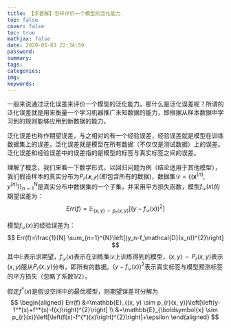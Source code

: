 ```yaml
---
title: 【求甚解】怎样评价一个模型的泛化能力
top: false
cover: false
toc: true
mathjax: false
date: 2020-05-03 22:34:59
password:
summary:
tags:
categories:
img:
keywords:
---
```


一般来说通过泛化误差来评价一个模型的泛化能力。那什么是泛化误差呢？所谓的泛化误差就是用来衡量一个学习机器推广未知数据的能力，即根据从样本数据中学习到的规则能够应用到新数据的能力。

泛化误差也称作期望误差，与之相对的有一个经验误差，经验误差就是模型在训练数据集上的误差，泛化误差就是模型在所有数据（不仅仅是测试数据）上的误差。泛化误差和经验误差中的误差指的是模型的标签与真实标签之间的误差。

理解了概念，我们来看一下数学形式，以回归问题为例（结论适用于其他模型），我们假设样本的真实分布为$P_r(𝒙,𝑦)$(即包含所有的数据)，数据集$\mathcal{D}=\left\{\left(\boldsymbol{x}^{(n)}, y^{(n)}\right)\right\}_{n=1}^{N}$是真实分布中数据集的一个子集，并采用平方损失函数，模型$f_\mathcal{D}(x)$的期望误差为：
$$
Err(f)=\mathbb{E}_{(x, y) \sim p_{r}(x, y)}\left[(y-f_\mathcal{D}(x))^{2}\right]
$$

模型$f_\mathcal{D}(x)$的经验误差为：
$$
Err(f)=\frac{1}{N} \sum_{n=1}^{N}\left[(y_n-f_\mathcal{D}(x_n))^{2}\right]
$$
其中$\mathbb{E}$表示求期望，$f_\mathcal{D}(x)$表示在训练集$\mathcal{D}$上训练得到的模型，$(x,y)\sim P_r(x,y)$表示$(x,y)$服从$P_r(x,y)$分布，即所有的数据。$(y-f_\mathcal{D}(x))^{2}$表示真实标签与模型预测标签的平方损失（忽略了系数1/2）。

假定$f^*(x)$是假设空间中的最优模型，则期望误差可分解为
$$
\begin{aligned}
Err(f) &=\mathbb{E}_{(x, y) \sim p_{r}(x, y)}\left[\left(y-f^*(x)+f^*(x)-f(x)\right)^{2}\right] \\
&=\mathbb{E}_{\boldsymbol{x} \sim p_{r}(x)}\left[\left(f(x)-f^{*}(x)\right)^{2}\right]+\epsilon
\end{aligned}
$$




